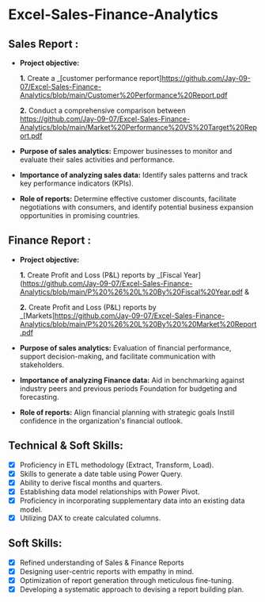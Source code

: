 # Excel-Sales-Finance-Analytics
## Sales Report :


- **Project objective:** 

    **1.** Create a _[customer performance report]https://github.com/Jay-09-07/Excel-Sales-Finance-Analytics/blob/main/Customer%20Performance%20Report.pdf

    **2.** Conduct a comprehensive comparison between https://github.com/Jay-09-07/Excel-Sales-Finance-Analytics/blob/main/Market%20Performance%20VS%20Target%20Report.pdf

- **Purpose of sales analytics:** Empower businesses to monitor and evaluate their sales activities and performance.

- **Importance of analyzing sales data:** Identify sales patterns and track key performance indicators (KPIs).

- **Role of reports:** Determine effective customer discounts, facilitate negotiations with consumers, and identify potential business expansion opportunities in promising countries.


## Finance Report :

- **Project objective:** 

    **1.** Create Profit and Loss (P&L) reports by _[Fiscal Year](https://github.com/Jay-09-07/Excel-Sales-Finance-Analytics/blob/main/P%20%26%20L%20By%20Fiscal%20Year.pdf & 

   **2.** Create Profit and Loss (P&L) reports by _[Markets]https://github.com/Jay-09-07/Excel-Sales-Finance-Analytics/blob/main/P%20%26%20L%20By%20%20Market%20Report.pdf

- **Purpose of sales analytics:** Evaluation of financial performance, support decision-making, and facilitate communication with stakeholders.

- **Importance of analyzing Finance data:** Aid in benchmarking against industry peers and previous periods Foundation for budgeting and forecasting.

- **Role of reports:** Align financial planning with strategic goals Instill confidence in the organization's financial outlook.


## Technical & Soft Skills:
- [x]	Proficiency in ETL methodology (Extract, Transform, Load).
- [x]	Skills to generate a date table using Power Query.
- [x]	Ability to derive fiscal months and quarters.
- [x]	Establishing data model relationships with Power Pivot.
- [x]	Proficiency in incorporating supplementary data into an existing data model.
- [x]	Utilizing DAX to create calculated columns.

## Soft Skills:
- [x]	Refined understanding of Sales & Finance Reports
- [x]	Designing user-centric reports with empathy in mind.
- [x]	Optimization of report generation through meticulous fine-tuning.
- [x]	Developing a systematic approach to devising a report building plan.
